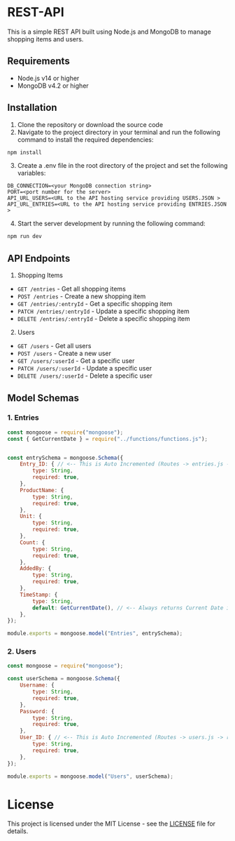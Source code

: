 # REST-API
This is a simple REST API built using Node.js and MongoDB to manage shopping items and users.

## Requirements
* Node.js v14 or higher
* MongoDB v4.2 or higher

## Installation
1. Clone the repository or download the source code
2. Navigate to the project directory in your terminal and run the following command to install the required dependencies:

```sh
npm install
```

3. Create a .env file in the root directory of the project and set the following variables:

```env
DB_CONNECTION=<your MongoDB connection string>
PORT=<port number for the server>
API_URL_USERS=<URL to the API hosting service providing USERS.JSON >
API_URL_ENTRIES=<URL to the API hosting service providing ENTRIES.JSON >
```

4. Start the server development by running the following command:

```sh
npm run dev
```
## API Endpoints

1. Shopping Items

* `GET /entries` - Get all shopping items
* `POST /entries` - Create a new shopping item
* `GET /entries/:entryId` - Get a specific shopping item
* `PATCH /entries/:entryId` - Update a specific shopping item
* `DELETE /entries/:entryId` - Delete a specific shopping item

2. Users

* `GET /users` - Get all users
* `POST /users` - Create a new user
* `GET /users/:userId` - Get a specific user
* `PATCH /users/:userId` - Update a specific user
* `DELETE /users/:userId` - Delete a specific user

## Model Schemas

### 1. Entries
```js
const mongoose = require("mongoose");
const { GetCurrentDate } = require("../functions/functions.js");


const entrySchema = mongoose.Schema({
	Entry_ID: { // <-- This is Auto Incremented (Routes -> entries.js -> entry.post => add new entry )
		type: String,
		required: true,
	},
	ProductName: {
		type: String,
		required: true,
	},
	Unit: {
		type: String,
		required: true,
	},
	Count: {
		type: String,
		required: true,
	},
	AddedBy: {
		type: String,
		required: true,
	},
	TimeStamp: {
		type: String,
		default: GetCurrentDate(), // <-- Always returns Current Date in DD.MM.YYYY format
	},
});

module.exports = mongoose.model("Entries", entrySchema);

```

### 2. Users
```js
const mongoose = require("mongoose");

const userSchema = mongoose.Schema({
	Username: {
		type: String,
		required: true,
	},
	Password: {
		type: String,
		required: true,
	},
	User_ID: { // <-- This is Auto Incremented (Routes -> users.js -> router.post => submit a user )
		type: String,
		required: true,
	},
});

module.exports = mongoose.model("Users", userSchema);
```

# License
This project is licensed under the MIT License - see the <a href="https://github.com/wodosharlatan/REST-API-DB/blob/main/LICENSE">LICENSE</a> file for details.
